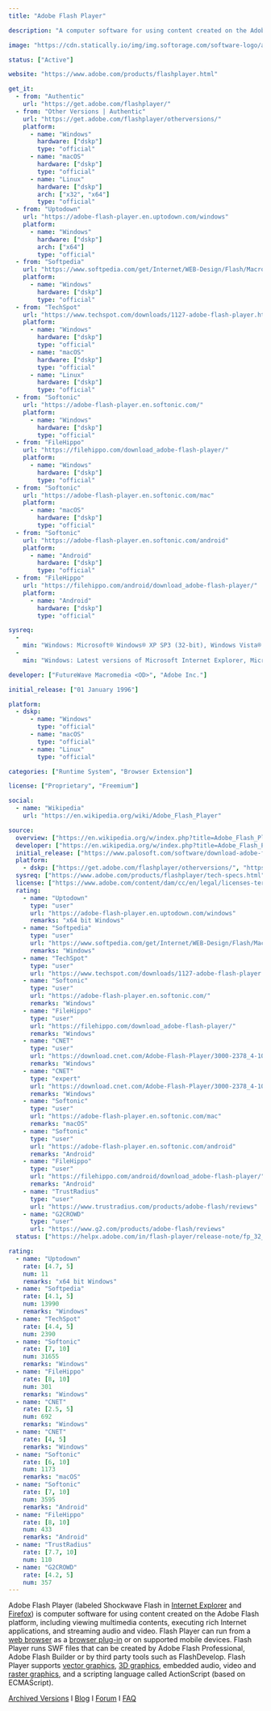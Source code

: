 ```yaml
---
title: "Adobe Flash Player"

description: "A computer software for using content created on the Adobe Flash platform, including viewing multimedia contents, executing rich Internet applications, and streaming audio and video"

image: "https://cdn.statically.io/img/img.softorage.com/software-logo/adobe-flash-player.png?h=80"

status: ["Active"]

website: "https://www.adobe.com/products/flashplayer.html"

get_it:
  - from: "Authentic"
    url: "https://get.adobe.com/flashplayer/"
  - from: "Other Versions | Authentic"
    url: "https://get.adobe.com/flashplayer/otherversions/"
    platform:
      - name: "Windows"
        hardware: ["dskp"]
        type: "official"
      - name: "macOS"
        hardware: ["dskp"]
        type: "official"
      - name: "Linux"
        hardware: ["dskp"]
        arch: ["x32", "x64"]
        type: "official"
  - from: "Uptodown"
    url: "https://adobe-flash-player.en.uptodown.com/windows"
    platform:
      - name: "Windows"
        hardware: ["dskp"]
        arch: ["x64"]
        type: "official"
  - from: "Softpedia"
    url: "https://www.softpedia.com/get/Internet/WEB-Design/Flash/Macromedia-Flash-Player.shtml"
    platform:
      - name: "Windows"
        hardware: ["dskp"]
        type: "official"
  - from: "TechSpot"
    url: "https://www.techspot.com/downloads/1127-adobe-flash-player.html"
    platform:
      - name: "Windows"
        hardware: ["dskp"]
        type: "official"
      - name: "macOS"
        hardware: ["dskp"]
        type: "official"
      - name: "Linux"
        hardware: ["dskp"]
        type: "official"
  - from: "Softonic"
    url: "https://adobe-flash-player.en.softonic.com/"
    platform:
      - name: "Windows"
        hardware: ["dskp"]
        type: "official"
  - from: "FileHippo"
    url: "https://filehippo.com/download_adobe-flash-player/"
    platform:
      - name: "Windows"
        hardware: ["dskp"]
        type: "official"
  - from: "Softonic"
    url: "https://adobe-flash-player.en.softonic.com/mac"
    platform:
      - name: "macOS"
        hardware: ["dskp"]
        type: "official"
  - from: "Softonic"
    url: "https://adobe-flash-player.en.softonic.com/android"
    platform:
      - name: "Android"
        hardware: ["dskp"]
        type: "official"
  - from: "FileHippo"
    url: "https://filehippo.com/android/download_adobe-flash-player/"
    platform:
      - name: "Android"
        hardware: ["dskp"]
        type: "official"

sysreq:
  -
    min: "Windows: Microsoft® Windows® XP SP3 (32-bit), Windows Vista® (32-bit), Windows 7, Windows 8.1 and Windows 10 | macOS: Mac OS X v10.10 or later | Linux: YUM, TAR.GZ, RPM and APT packages for NPAPI and PPAPI"
  -
    min: "Windows: Latest versions of Microsoft Internet Explorer, Microsoft Edge, Mozilla Firefox, Google Chrome and Opera | macOS: Latest versions of Safari, Mozilla Firefox, Google Chrome, and Opera | Linux: Latest versions of Firefox or Google Chrome"

developer: ["FutureWave Macromedia <OD>", "Adobe Inc."]

initial_release: ["01 January 1996"]

platform:
  - dskp:
      - name: "Windows"
        type: "official"
      - name: "macOS"
        type: "official"
      - name: "Linux"
        type: "official"

categories: ["Runtime System", "Browser Extension"]

license: ["Proprietary", "Freemium"]

social:
  - name: "Wikipedia"
    url: "https://en.wikipedia.org/wiki/Adobe_Flash_Player"

source:
  overview: ["https://en.wikipedia.org/w/index.php?title=Adobe_Flash_Player&oldid=938544597"]
  developer: ["https://en.wikipedia.org/w/index.php?title=Adobe_Flash_Player&oldid=938544597"]
  initial_release: ["https://www.palosoft.com/software/download-adobe-flash-player/#program-presentation-heading", "https://jpsoftware.info/adobephasedout.html"]
  platform:
    - dskp: ["https://get.adobe.com/flashplayer/otherversions/", "https://www.adobe.com/products/flashplayer/tech-specs.html"]
  sysreq: ["https://www.adobe.com/products/flashplayer/tech-specs.html"]
  license: ["https://www.adobe.com/content/dam/cc/en/legal/licenses-terms/pdf/Flash_Player_32_0.pdf", "https://www.adobe.com/legal/licenses-terms.html"]
  rating:
    - name: "Uptodown"
      type: "user"
      url: "https://adobe-flash-player.en.uptodown.com/windows"
      remarks: "x64 bit Windows"
    - name: "Softpedia"
      type: "user"
      url: "https://www.softpedia.com/get/Internet/WEB-Design/Flash/Macromedia-Flash-Player.shtml"
      remarks: "Windows"
    - name: "TechSpot"
      type: "user"
      url: "https://www.techspot.com/downloads/1127-adobe-flash-player.html"
    - name: "Softonic"
      type: "user"
      url: "https://adobe-flash-player.en.softonic.com/"
      remarks: "Windows"
    - name: "FileHippo"
      type: "user"
      url: "https://filehippo.com/download_adobe-flash-player/"
      remarks: "Windows"
    - name: "CNET"
      type: "user"
      url: "https://download.cnet.com/Adobe-Flash-Player/3000-2378_4-10001055.html"
      remarks: "Windows"
    - name: "CNET"
      type: "expert"
      url: "https://download.cnet.com/Adobe-Flash-Player/3000-2378_4-10001055.html"
      remarks: "Windows"
    - name: "Softonic"
      type: "user"
      url: "https://adobe-flash-player.en.softonic.com/mac"
      remarks: "macOS"
    - name: "Softonic"
      type: "user"
      url: "https://adobe-flash-player.en.softonic.com/android"
      remarks: "Android"
    - name: "FileHippo"
      type: "user"
      url: "https://filehippo.com/android/download_adobe-flash-player/"
      remarks: "Android"
    - name: "TrustRadius"
      type: "user"
      url: "https://www.trustradius.com/products/adobe-flash/reviews"
    - name: "G2CROWD"
      type: "user"
      url: "https://www.g2.com/products/adobe-flash/reviews"
  status: ["https://helpx.adobe.com/in/flash-player/release-note/fp_32_air_32_release_notes.html", "https://blogs.adobe.com/flashplayer/"]

rating:
  - name: "Uptodown"
    rate: [4.7, 5]
    num: 11
    remarks: "x64 bit Windows"
  - name: "Softpedia"
    rate: [4.1, 5]
    num: 13990
    remarks: "Windows"
  - name: "TechSpot"
    rate: [4.4, 5]
    num: 2390
  - name: "Softonic"
    rate: [7, 10]
    num: 31655
    remarks: "Windows"
  - name: "FileHippo"
    rate: [8, 10]
    num: 301
    remarks: "Windows"
  - name: "CNET"
    rate: [2.5, 5]
    num: 692
    remarks: "Windows"
  - name: "CNET"
    rate: [4, 5]
    remarks: "Windows"
  - name: "Softonic"
    rate: [6, 10]
    num: 1173
    remarks: "macOS"
  - name: "Softonic"
    rate: [7, 10]
    num: 3595
    remarks: "Android"
  - name: "FileHippo"
    rate: [8, 10]
    num: 433
    remarks: "Android"
  - name: "TrustRadius"
    rate: [7.7, 10]
    num: 110
  - name: "G2CROWD"
    rate: [4.2, 5]
    num: 357
---
```

  Adobe Flash Player (labeled Shockwave Flash in [Internet Explorer](/software/internet-explorer/) and [Firefox](/software/mozilla-firefox/)) is computer software for using content created on the Adobe Flash platform, including viewing multimedia contents, executing rich Internet applications, and streaming audio and video. Flash Player can run from a [web browser](/categories/web-browser/) as a [browser plug-in](/categories/browser-extension/) or on supported mobile devices. Flash Player runs SWF files that can be created by Adobe Flash Professional, Adobe Flash Builder or by third party tools such as FlashDevelop. Flash Player supports [vector graphics](/categories/vector-graphics-editor/), [3D graphics](/categories/3d-computing-graphics/), embedded audio, video and [raster graphics](/categories/raster-graphics-editor), and a scripting language called ActionScript (based on ECMAScript).
  
  [Archived Versions](https://helpx.adobe.com/flash-player/kb/archived-flash-player-versions.html) I [Blog](https://blogs.adobe.com/flashplayer/) I [Forum](https://community.adobe.com/t5/flash-player/bd-p/flash-player) I [FAQ](https://helpx.adobe.com/in/flash-player/kb/flash-player-faq.html) 

